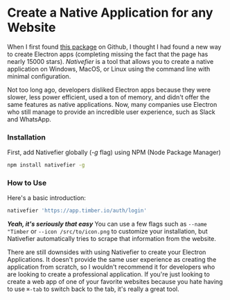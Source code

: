 ﻿
# Create a Native Application for any Website

When I first found [this package](https://github.com/jiahaog/nativefier) on Github, I thought I had found a new way to create Electron apps (completing missing the fact that the page has nearly 15000 stars). *Nativefier* is a tool that allows you to create a native application on Windows, MacOS, or Linux using the command line with minimal configuration.

Not too long ago, developers disliked Electron apps because they were slower, less power efficient, used a ton of memory, and didn't offer the same features as native applications. Now, many companies use Electron who still manage to provide an incredible user experience, such as Slack and WhatsApp.

### Installation
First, add Nativefier globally (*-g* flag) using NPM (Node Package Manager)
```bash
npm install nativefier -g
```

### How to Use
Here's a basic introduction:
```bash
nativefier 'https://app.timber.io/auth/login'
```

***Yeah, it's seriously that easy***
You can use a few flags such as `--name "Timber` or `--icon /src/to/icon.png` to customize your installation, but Nativefier automatically tries to scrape that information from the website.

There are still downsides with using Nativefier to create your Electron Applications. It doesn't provide the same user experience as creating the application from scratch, so I wouldn't recommend it for developers who are looking to create a professional application. If you're just looking to create a web app of one of your favorite websites because you hate having to use `⌘-tab` to switch back to the tab, it's really a great tool.
